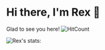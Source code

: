 # Hi there, I'm Rex 👋

Glad to see you here! ![HitCount](https://hits.dwyl.com/rextumlos/rextumlos.svg?style=flat-square)

![Rex's stats:](https://github-readme-stats.vercel.app/api?username=rextumlos&show_icons=true&theme=dark#gh-dark-mode-only)
